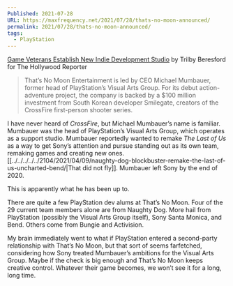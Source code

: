 ```yaml
---
Published: 2021-07-28
URL: https://maxfrequency.net/2021/07/28/thats-no-moon-announced/
permalink: 2021/07/28/thats-no-moon-announced/
tags:
  - PlayStation
---
```

[Game Veterans Establish New Indie Development Studio](https://www.hollywoodreporter.com/business/digital/game-veterans-new-indie-development-studio-1234985225/) by Trilby Beresford for The Hollywood Reporter

> That’s No Moon Entertainment is led by CEO Michael Mumbauer, former head of PlayStation’s Visual Arts Group. For its debut action-adventure project, the company is backed by a $100 million investment from South Korean developer Smilegate, creators of the CrossFire first-person shooter series.

I have never heard of *CrossFire*, but Michael Mumbauer’s name is familiar. Mumbauer was the head of PlayStation’s Visual Arts Group, which operates as a support studio. Mumbauer reportedly wanted to remake *The Last of Us* as a way to get Sony’s attention and pursue standing out as its own team, remaking games and creating new ones. [[../../../../../2104/2021/04/09/naughty-dog-blockbuster-remake-the-last-of-us-uncharted-bend/|That did not fly]]. Mumbauer left Sony by the end of 2020.

This is apparently what he has been up to.

There are quite a few PlayStation dev alums at That’s No Moon. Four of the 29 current team members alone are from Naughty Dog. More hail from PlayStation (possibly the Visual Arts Group itself), Sony Santa Monica, and Bend. Others come from Bungie and Activision.

My brain immediately went to what if PlayStation entered a second-party relationship with That’s No Moon, but that sort of seems farfetched, considering how Sony treated Mumbauer’s ambitions for the Visual Arts Group. Maybe if the check is big enough and That’s No Moon keeps creative control. Whatever their game becomes, we won’t see it for a long, long time.